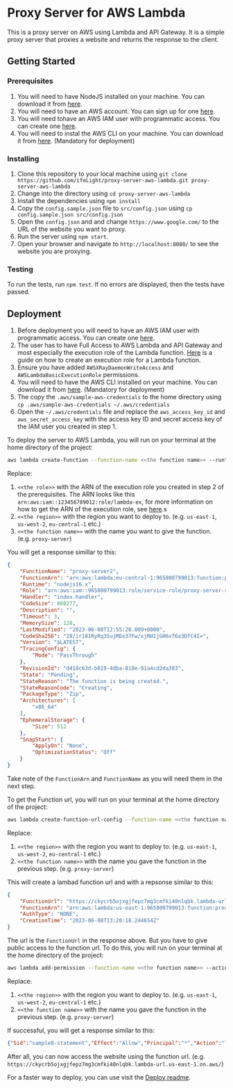 # Proxy Server for AWS Lambda

This is a proxy server on AWS using Lambda and API Gateway. It is a simple proxy server that proxies a website and returns the response to the client.

## Getting Started

### Prerequisites

1. You will need to have NodeJS installed on your machine. You can download it from [here](https://nodejs.org/en/download/).
2. You will need to have an AWS account. You can sign up for one [here](https://aws.amazon.com/).
3. You will need tohave an AWS IAM user with programmatic access. You can create one [here](https://console.aws.amazon.com/iam/home?region=us-east-1#/users$new?step=details).
4. You will need to instal the AWS CLI on your machine. You can download it from [here](https://docs.aws.amazon.com/cli/latest/userguide/cli-chap-install.html). (Mandatory for deployment)

### Installing

1. Clone this repository to your local machine using `git clone https://github.com/ifeLight/proxy-server-aws-lambda.git proxy-server-aws-lambda`
2. Change into the directory using `cd proxy-server-aws-lambda`
3. Install the dependencies using `npm install`
4. Copy the `config.sample.json` file to `src/config.json` using `cp config.sample.json src/config.json`
5. Open the `config.json` and and change `https://www.google.com/` to the URL of the website you want to proxy.
6. Run the server using `npm start`.
7. Open your browser and navigate to `http://localhost:8080/` to see the website you are proxying.

### Testing

To run the tests, run `npm test`. If no errors are displayed, then the tests have passed.

## Deployment

1. Before deployment you will need to have an AWS IAM user with programmatic access. You can create one [here](https://console.aws.amazon.com/iam/home?region=us-east-1#/users$new?step=details).
2. The user has to have Full Access to AWS Lambda and API Gateway and most especially the execution role of the Lambda function. [Here](https://docs.aws.amazon.com/lambda/latest/dg/lambda-intro-execution-role.html#permissions-executionrole-console) is a guide on how to create an execution role for a Lambda function.
3. Ensure you have added `AWSXRayDaemonWriteAccess` and `AWSLambdaBasicExecutionRole` permissions.
4. You will need to have the AWS CLI installed on your machine. You can download it from [here](https://docs.aws.amazon.com/cli/latest/userguide/cli-chap-install.html). (Mandatory for deployment)
5. The copy the `.aws/sample-aws-credentials` to the home directory using `cp .aws/sample-aws-credentials ~/.aws/credentials`
6. Open the `~/.aws/credentials` file and replace the `aws_access_key_id` and `aws_secret_access_key` with the access key ID and secret access key of the IAM user you created in step 1.

To deploy the server to AWS Lambda, you will run on your terminal at the home directory of the project:

```bash
aws lambda create-function --function-name <<the function name>> --runtime "nodejs16.x" --role <<the role>> --zip-file "fileb://dist/index.zip" --handler index.handler --region <<the region>>
```

Replace:

1. `<<the role>>` with the ARN of the execution role you created in step 2 of the prerequisites. The ARN looks like this `arn:aws:iam::123456789012:role/lambda-ex`, for more information on how to get the ARN of the execution role, see [here](https://docs.aws.amazon.com/lambda/latest/dg/lambda-intro-execution-role.html).s
2. `<<the region>>` with the region you want to deploy to. (e.g. `us-east-1`, `us-west-2`, `eu-central-1` etc.)
3. `<<the function name>>` with the name you want to give the function. (e.g. `proxy-server`)

You will get a response simillar to this:

```json
{
    "FunctionName": "proxy-server2",
    "FunctionArn": "arn:aws:lambda:eu-central-1:965800799013:function:proxy-server2",
    "Runtime": "nodejs16.x",
    "Role": "arn:aws:iam::965800799013:role/service-role/proxy-server-role-w1rt0ybq",
    "Handler": "index.handler",
    "CodeSize": 860277,
    "Description": "",
    "Timeout": 3,
    "MemorySize": 128,
    "LastModified": "2023-06-08T12:55:20.009+0000",
    "CodeSha256": "28/ir181RyRq3SujMEe37Fw/xjRH1jGH6vf6a3DfC4I=",
    "Version": "$LATEST",
    "TracingConfig": {
        "Mode": "PassThrough"
    },
    "RevisionId": "d418c63d-b019-4dba-818e-91a4cd2da383",
    "State": "Pending",
    "StateReason": "The function is being created.",
    "StateReasonCode": "Creating",
    "PackageType": "Zip",
    "Architectures": [
        "x86_64"
    ],
    "EphemeralStorage": {
        "Size": 512
    },
    "SnapStart": {
        "ApplyOn": "None",
        "OptimizationStatus": "Off"
    }
}
```

Take note of the `FunctionArn` and `FunctionName` as you will need them in the next step.

To get the Function url, you will run on your terminal at the home directory of the project:

```bash
aws lambda create-function-url-config --function-name <<the function name>> --auth-type NONE --cors '{"AllowOrigins":["*"], "AllowHeaders": ["*"], "AllowMethods": ["*"]}' --region <<the region>>
```

Replace:

1. `<<the region>>` with the region you want to deploy to. (e.g. `us-east-1`, `us-west-2`, `eu-central-1` etc.)
2. `<<the function name>>` with the name you gave the function in the previous step. (e.g. `proxy-server`)

This will create a lambad function url and with a repsonse similar to this:

```json
{
    "FunctionUrl": "https://ckycrb5ojxgjfepz7mg3cmfki40nlqbk.lambda-url.us-east-1.on.aws/",
    "FunctionArn": "arn:aws:lambda:us-east-1:965800799013:function:proxy-server",
    "AuthType": "NONE",
    "CreationTime": "2023-06-08T13:20:18.244654Z"
}
```

The url is the `FunctionUrl` in the response above. But you have to give public access to the function url. To do this, you will run on your terminal at the home directory of the project:

```bash
aws lambda add-permission --function-name <<the function name>> --action lambda:invokeFunctionUrl --principal "*" --output text --statement-id sample0-statement --region <<the region>> --function-url-auth-type NONE
```

Replace:

1. `<<the region>>` with the region you want to deploy to. (e.g. `us-east-1`, `us-west-2`, `eu-central-1` etc.)
2. `<<the function name>>` with the name you gave the function in the previous step. (e.g. `proxy-server`)

If successful, you will get a response similar to this:

```json
{"Sid":"sample0-statement","Effect":"Allow","Principal":"*","Action":"lambda:invokeFunctionUrl","Resource":"arn:aws:lambda:eu-central-1:965800799013:function:proxy-server3","Condition":{"StringEquals":{"lambda:FunctionUrlAuthType":"NONE"}}}
```

After all, you can now access the website using the function url. (e.g. `https://ckycrb5ojxgjfepz7mg3cmfki40nlqbk.lambda-url.us-east-1.on.aws/`)

For a faster way to deploy, you can use visit the [Deploy readme](deploy.md).

```bash
